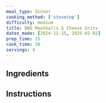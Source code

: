 ```yaml
---
meal_type: dinner
cooking_method: ['stovetop']
difficulty: medium
title: BBQ Meatballs & Cheese Grits
dates_made: [2024-11-15, 2025-02-02]
prep_time: 15
cook_time: 30
servings: 4
---
```


## Ingredients

## Instructions
